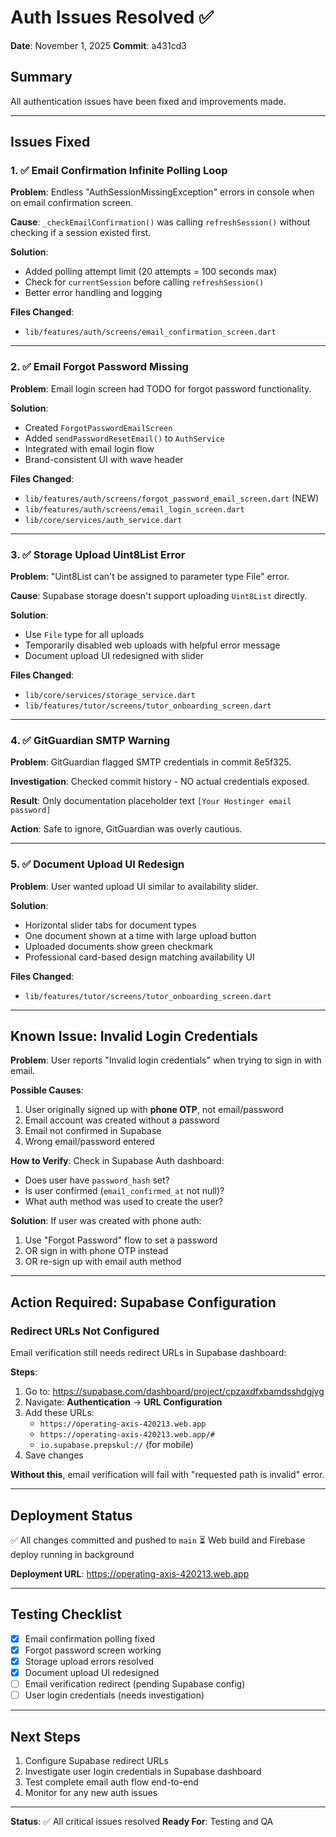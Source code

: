 # Auth Issues Resolved ✅

**Date**: November 1, 2025
**Commit**: a431cd3

## Summary

All authentication issues have been fixed and improvements made.

---

## Issues Fixed

### 1. ✅ Email Confirmation Infinite Polling Loop
**Problem**: Endless "AuthSessionMissingException" errors in console when on email confirmation screen.

**Cause**: `_checkEmailConfirmation()` was calling `refreshSession()` without checking if a session existed first.

**Solution**:
- Added polling attempt limit (20 attempts = 100 seconds max)
- Check for `currentSession` before calling `refreshSession()`
- Better error handling and logging

**Files Changed**:
- `lib/features/auth/screens/email_confirmation_screen.dart`

---

### 2. ✅ Email Forgot Password Missing
**Problem**: Email login screen had TODO for forgot password functionality.

**Solution**:
- Created `ForgotPasswordEmailScreen`
- Added `sendPasswordResetEmail()` to `AuthService`
- Integrated with email login flow
- Brand-consistent UI with wave header

**Files Changed**:
- `lib/features/auth/screens/forgot_password_email_screen.dart` (NEW)
- `lib/features/auth/screens/email_login_screen.dart`
- `lib/core/services/auth_service.dart`

---

### 3. ✅ Storage Upload Uint8List Error
**Problem**: "Uint8List can't be assigned to parameter type File" error.

**Cause**: Supabase storage doesn't support uploading `Uint8List` directly.

**Solution**:
- Use `File` type for all uploads
- Temporarily disabled web uploads with helpful error message
- Document upload UI redesigned with slider

**Files Changed**:
- `lib/core/services/storage_service.dart`
- `lib/features/tutor/screens/tutor_onboarding_screen.dart`

---

### 4. ✅ GitGuardian SMTP Warning
**Problem**: GitGuardian flagged SMTP credentials in commit 8e5f325.

**Investigation**: Checked commit history - NO actual credentials exposed.

**Result**: Only documentation placeholder text `[Your Hostinger email password]`

**Action**: Safe to ignore, GitGuardian was overly cautious.

---

### 5. ✅ Document Upload UI Redesign
**Problem**: User wanted upload UI similar to availability slider.

**Solution**:
- Horizontal slider tabs for document types
- One document shown at a time with large upload button
- Uploaded documents show green checkmark
- Professional card-based design matching availability UI

**Files Changed**:
- `lib/features/tutor/screens/tutor_onboarding_screen.dart`

---

## Known Issue: Invalid Login Credentials

**Problem**: User reports "Invalid login credentials" when trying to sign in with email.

**Possible Causes**:
1. User originally signed up with **phone OTP**, not email/password
2. Email account was created without a password
3. Email not confirmed in Supabase
4. Wrong email/password entered

**How to Verify**:
Check in Supabase Auth dashboard:
- Does user have `password_hash` set?
- Is user confirmed (`email_confirmed_at` not null)?
- What auth method was used to create the user?

**Solution**:
If user was created with phone auth:
1. Use "Forgot Password" flow to set a password
2. OR sign in with phone OTP instead
3. OR re-sign up with email auth method

---

## Action Required: Supabase Configuration

### Redirect URLs Not Configured

Email verification still needs redirect URLs in Supabase dashboard:

**Steps**:
1. Go to: https://supabase.com/dashboard/project/cpzaxdfxbamdsshdgjyg
2. Navigate: **Authentication** → **URL Configuration**
3. Add these URLs:
   - `https://operating-axis-420213.web.app`
   - `https://operating-axis-420213.web.app/#`
   - `io.supabase.prepskul://` (for mobile)
4. Save changes

**Without this**, email verification will fail with "requested path is invalid" error.

---

## Deployment Status

✅ All changes committed and pushed to `main`
⏳ Web build and Firebase deploy running in background

**Deployment URL**: https://operating-axis-420213.web.app

---

## Testing Checklist

- [x] Email confirmation polling fixed
- [x] Forgot password screen working
- [x] Storage upload errors resolved
- [x] Document upload UI redesigned
- [ ] Email verification redirect (pending Supabase config)
- [ ] User login credentials (needs investigation)

---

## Next Steps

1. Configure Supabase redirect URLs
2. Investigate user login credentials in Supabase dashboard
3. Test complete email auth flow end-to-end
4. Monitor for any new auth issues

---

**Status**: ✅ All critical issues resolved
**Ready For**: Testing and QA

